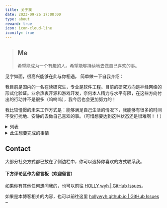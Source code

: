 ```yaml
---
title: 关于我
date: 2023-09-26 17:00:00
type: about
reward: true
icon: icon-cloud-line
iconify: true
---
```

>## Me
>
>希望能成为一个有趣的人。希望能够持续地去做自己喜欢的事。

见字如面，很高兴能够在此与你相遇。
简单做一下自我介绍：

我目前是国内的一名在读研究生，专业是软件工程。目前的研究方向是神经网络的形式化验证。业余热衷开源和游戏开发，奈何本人精力与水平有限，在这些方向付出的行动并不是很多（呜呜呜），我今后也会更加努力的！

我比较憧憬的未来工作方式是：能够满足自己生活的情况下，我能够有很多的时间不受打扰地、安静的去做自己喜欢的事。（可惜想要达到这种状态还是很难啊！！）

<details>
<summary>列表</summary>

- 爱好：开源、游戏、推理小说。
- 运动：曾经很喜欢排球和足球，奈何近来体能不足，只剩下跑步这一项运动了。
- 目标：游戏开发者||创业者||软件工程师
- 梦想：创业者（？）&&独立游戏制作人&&开源维护者

</details>


<details>
<summary>此生想要完成的事情</summary>

- [ ] 维护一个超过1k star的项目

- [ ] 写一本值得出版的书

- [ ] 做一款值得发售的游戏

- [ ] 成为一名超过1w粉的up主

- [ ] 成为一个自己不讨厌的、有趣的人

  未完待续......

</details>



##   Contact

大部分社交方式都已放在了侧边栏中，你可以选择你喜欢的方式联系我。





####  下方评论区作为留言板（欢迎留言）

如果你有其他任何想问我的，也可以前往 [HOLLY wyh | GitHub Issues](https://github.com/HOLLYwyh/HOLLYwyh/issues)。

如果是本博客相关的内容，也可以前往这里 [hollywyh.github.io | GitHub Issues](https://github.com/HOLLYwyh/hollywyh.github.io/issues) ~

